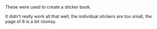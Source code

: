 These were used to create a sticker book.

It didn't really work all that well; the individual stickers are too small,
the page of 6 is a bit clumsy.
